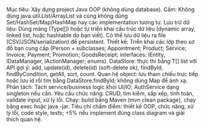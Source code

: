 Mục tiêu: Xây dựng project Java OOP (không dùng database).
Cấm: Không dùng java.util.List/ArrayList và cũng không dùng Set/HashSet/Map/HashMap hay các implementation tương tự.
Lưu trữ dữ liệu: Dùng mảng (Type[]) hoặc tự triển khai cấu trúc dữ liệu (dynamic array, linked list, hoặc hashtable do bạn viết). Có thể lưu dữ liệu ra file (CSV/JSON/serialization) để persistent.
Thiết kế: Triển khai các lớp theo sơ đồ bạn cung cấp (Person + subclasses; Appointment; Product; Service; Invoice; Payment; Promotion; GoodsReceipt; interfaces: IEntity, IDataManager, IActionManager; enums).
DataStore<T>: thực thi bằng T[] list với API gợi ý: add, update(id), delete(id) (soft-delete ok), findById, findByCondition, getAll, sort, count.
Quan hệ object: lưu tham chiếu trực tiếp hoặc lưu id rồi tìm bằng DataStore.findById; không dùng Map để ánh xạ.
Phân tách: Tách service/business logic khỏi UI/IO; AuthService dạng singleton nếu cần.
Yêu cầu chức năng: CRUD, tìm kiếm, sắp xếp, tính toán, validate input, xử lý lỗi.
Chạy: build bằng Maven (mvn clean package), chạy bằng exec hoặc java -jar.
Tiêu chí chấm điểm: thiết kế OOP, chức năng, xử lý lỗi, code style, tests; +5% nếu implement đúng class diagram và giải thích quan hệ.
